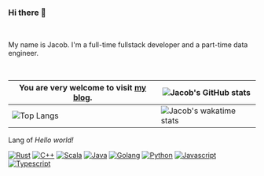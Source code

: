 ### Hi there 👋

</br>

My name is Jacob. I'm a full-time fullstack developer and a part-time data engineer.

</br>

| You are very welcome to visit [my blog](https://jacobbishopxy.github.io/). | ![Jacob's GitHub stats](https://github-readme-stats.vercel.app/api?username=jacobbishopxy&show_icons=true&theme=dark&hide=issues,contribs) |
| --- | --- |
| ![Top Langs](https://github-readme-stats.vercel.app/api/top-langs/?username=jacobbishopxy&layout=compact&langs_count=8&theme=dark&exclude_repo=cyberbrick,ezx) | ![Jacob's wakatime stats](https://github-readme-stats.vercel.app/api/wakatime?username=JacobBishop&layout=compact&theme=dark&langs_count=8) |

Lang of *Hello world!*

[![Rust](https://img.shields.io/badge/Rust-%20?logoColor=white&logo=rust&color=dea584)](#)
[![C++](https://img.shields.io/badge/C++-%20?&logo=c%2B%2B&logoColor=white&color=f34B7d)](#)
[![Scala](https://img.shields.io/badge/Scala-%20?&logo=scala&logoColor=white&color=d4302e)](#)
[![Java](https://img.shields.io/badge/Java-%20?&logo=java&logoColor=white&color=b07219)](#)
[![Golang](https://img.shields.io/badge/Golang-%20?&logo=go&logoColor=white&color=00a7d0)](#)
[![Python](https://img.shields.io/badge/Python-%20?&logo=python&logoColor=white&color=3877ad)](#)
[![Javascript](https://img.shields.io/badge/Javascript-%20?&logo=javascript&logoColor=white&color=efd81d)](#)
[![Typescript](https://img.shields.io/badge/Typescript-%20?&logo=typescript&logoColor=white&color=2f74c0)](#)
